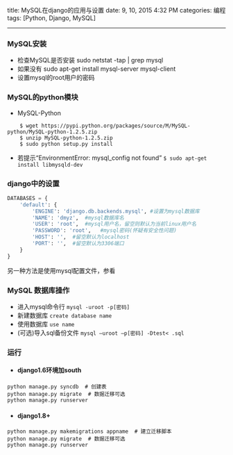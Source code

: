 title: MySQL在django的应用与设置
date: 9, 10, 2015 4:32 PM
categories: 编程
tags: [Python, Django, MySQL]

---

### MySQL安装
- 检查MySQL是否安装 sudo netstat -tap | grep mysql
- 如果没有 sudo apt-get install mysql-server mysql-client
- 设置mysql的root用户的密码 

### MySQL的python模块
- MySQL-Python
```
	$ wget https://pypi.python.org/packages/source/M/MySQL-python/MySQL-python-1.2.5.zip
	$ unzip MySQL-python-1.2.5.zip
	$ sudo python setup.py install
```

- 若提示“EnvironmentError: mysql_config not found”
	`$ sudo apt-get install libmysqld-dev`

<!--more-->

### django中的设置
```python
DATABASES = {
    'default': {
        'ENGINE': 'django.db.backends.mysql', #设置为mysql数据库
        'NAME': 'dmyz',  #mysql数据库名
        'USER': 'root',  #mysql用户名，留空则默认为当前linux用户名
        'PASSWORD': 'root',   #mysql密码(怀疑有安全性问题)
        'HOST': '',  #留空默认为localhost
        'PORT': '',  #留空默认为3306端口
    }
}
```
另一种方法是使用mysql配置文件，参看[](https://docs.djangoproject.com/en/1.9/ref/databases/#mysql-notes)

### MySQL 数据库操作
- 进入mysql命令行 `mysql -uroot -p[密码]`
- 新建数据库 `create database name`
- 使用数据库 `use name`
- (可选)导入sql备份文件 `mysql –uroot –p[密码] -Dtest< .sql`

### 运行
- #### django1.6环境加south
```
python manage.py syncdb  # 创建表
python manage.py migrate  # 数据迁移可选
python manage.py runserver 
```

- #### django1.8+
```
python manage.py makemigrations appname  # 建立迁移脚本 
python manage.py migrate  # 数据迁移可选
python manage.py runserver 
```



